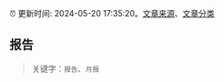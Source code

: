 :alarm_clock: 更新时间: 2024-05-20 17:35:20。[文章来源](/README.md)、[文章分类](/TAGS.md)

## 报告


> 关键字：`报告`、`月报`



